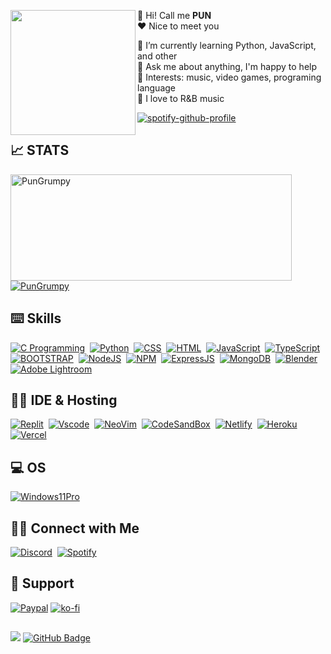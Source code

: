 <p float="left">
  <img src='asset/city-rain.jpg' width='200' align="left">
  <p float="center">

👋 Hi! Call me **PUN** <br/>
❤ Nice to meet you

🌱 I’m currently learning Python, JavaScript, and other<br>
💬 Ask me about anything, I'm happy to help<br>
💜 Interests: music, video games, programing language<br>
🎵 I love to R&B music<br>

<div>

<!-- ![Random Dev Quote](https://quotes-github-readme.vercel.app/api?type=horizontal&theme=tokyonight) -->

[![spotify-github-profile](https://spotify-github-profile.vercel.app/api/view?uid=t504rlopu4cif7rn4bpbopqde&cover_image=true&theme=novatorem&bar_color=53b14f&bar_color_cover=false)](https://spotify-github-profile.vercel.app/api/view?uid=t504rlopu4cif7rn4bpbopqde&redirect=true)

</div>



## 📈 STATS

<div>
  <a href="https://github.com/pungrumpy" target="blank">
    <img width=450 height=170 align="center" alt="PunGrumpy" src="https://github-readme-stats.vercel.app/api?username=pungrumpy&theme=midnight-purple&show_icons=true&bg_color=0D1117&hide_border=true&count_private=true" />
  </a>
  <a href="https://github.com/pungrumpy" target="blank">
    <img align="center" alt="PunGrumpy" src="https://github-readme-stats.vercel.app/api/top-langs/?username=pungrumpy&theme=midnight-purple&layout=compact&bg_color=0D1117&hide_border=true&count_private=true" />
  </a>
</div>

<div>

## ⌨️ Skills

[![C Programming](https://img.shields.io/badge/C-00599C?style=for-the-badge&logo=c&logoColor=white)](https://github.com/PunGrumpy)&nbsp;
[![Python](https://img.shields.io/badge/Python-14354c?style=for-the-badge&logo=python&logoColor=ffdd54)](https://www.python.org/)&nbsp;
[![CSS](https://img.shields.io/badge/CSS-264de4?style=for-the-badge&logo=css3&logoColor=white)](https://github.com/PunGrumpy)&nbsp;
[![HTML](https://img.shields.io/badge/HTML-e34c26?style=for-the-badge&logo=html5&logoColor=white)](https://github.com/PunGrumpy)&nbsp;
[![JavaScript](https://img.shields.io/badge/JavaScript-F7DF1E?style=for-the-badge&logo=javascript&logoColor=black)](https://www.javascript.com/)&nbsp;
[![TypeScript](https://img.shields.io/badge/TypeScript-007ACC?style=for-the-badge&logo=typescript&logoColor=white)](https://www.typescriptlang.org)&nbsp;
[![BOOTSTRAP](https://img.shields.io/badge/Bootstrap-563d7c?style=for-the-badge&logo=bootstrap&logoColor=white)](https://getbootstrap.com/)&nbsp;
[![NodeJS](https://img.shields.io/badge/Node.js-3C873A?style=for-the-badge&logo=node.js&logoColor=white)](https://nodejs.org/en/)&nbsp;
[![NPM](https://img.shields.io/badge/NPM-%23000000.svg?style=for-the-badge&logo=npm&logoColor=white)](https://www.npmjs.com/)&nbsp;
[![ExpressJS](https://img.shields.io/badge/express.js-fff.svg?style=for-the-badge&logo=express&logoColor=000)](https://expressjs.com/)&nbsp;
[![MongoDB](https://img.shields.io/badge/MongoDB-3FA037?style=for-the-badge&logo=mongodb&logoColor=white)](https://www.mongodb.com/)&nbsp;
[![Blender](https://img.shields.io/badge/blender-EA7600.svg?style=for-the-badge&logo=blender&logoColor=white)](https://www.blender.org/)&nbsp;
[![Adobe Lightroom](https://img.shields.io/badge/Adobe%20Lightroom-18152E?style=for-the-badge&logo=Adobe%20Lightroom&logoColor=white)](https://lightroom.adobe.com)&nbsp;

</div>

<div>

## 🧑‍💻 IDE & Hosting

[![Replit](https://img.shields.io/badge/replit-000001?style=for-the-badge&logo=replit&logoColor=white)](https://replit.com/~)&nbsp;
[![Vscode](https://img.shields.io/badge/Visual_Studio_Code-0078D4?style=for-the-badge&logo=visual%20studio%20code&logoColor=white)](https://code.visualstudio.com/)&nbsp;
[![NeoVim](https://img.shields.io/badge/NeoVim-%2311AB00.svg?&style=for-the-badge&logo=neovim&logoColor=white)](https://neovimcraft.com/)&nbsp;
[![CodeSandBox](https://img.shields.io/badge/Codesandbox-000000?style=for-the-badge&logo=CodeSandbox&logoColor=white)](https://codesandbox.io/)&nbsp;
[![Netlify](https://img.shields.io/badge/Netlify-499ebe?style=for-the-badge&logo=netlify&logoColor=white)](https://www.netlify.com/)&nbsp;
[![Heroku](https://img.shields.io/badge/Heroku-5b20a5?style=for-the-badge&logo=heroku&logoColor=white)](https://www.heroku.com/)&nbsp;
[![Vercel](https://img.shields.io/badge/Vercel-000000?style=for-the-badge&logo=vercel&logoColor=white)](https://vercel.com/)&nbsp;

</div>

<div>

## 💻 OS

[![Windows11Pro](https://img.shields.io/badge/Windows-0078D6?style=for-the-badge&logo=windows&logoColor=white)](https://www.microsoft.com/th-th/windows?r=1)&nbsp;

</div>

<div>

## 🤝🏻 Connect with Me

[![Discord](https://img.shields.io/badge/Discord-5865F2?style=for-the-badge&logo=discord&logoColor=white)](https://discordapp.com/users/353899973252874260)&nbsp;
[![Spotify](https://img.shields.io/badge/Spotify-1ED760?&style=for-the-badge&logo=spotify&logoColor=white)](https://open.spotify.com/user/t504rlopu4cif7rn4bpbopqde)&nbsp;

</div>

<div>

## 🎁 Support

[![Paypal](https://img.shields.io/badge/PayPal-00457C?style=for-the-badge&logo=paypal&logoColor=white)](nopakron41310@gmail.com)
[![ko-fi](https://img.shields.io/badge/Ko--fi-F16061?style=for-the-badge&logo=ko-fi&logoColor=white)](https://ko-fi.com/pungrumpy)

</div>

##

</p>

<div>
  <a href="https://github.com/PunGrumpy" style="text-decoration:none">
    <img src="https://komarev.com/ghpvc/?username=PunGrumpy">
</a>
<a href="https://github.com/PunGrumpy?tab=followers"><img src="https://img.shields.io/github/followers/PunGrumpy?label=Followers&style=social" alt="GitHub Badge"></a>
</div>
